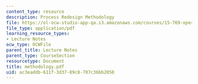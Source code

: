 ```yaml
---
content_type: resource
description: Process Redesign Methodology
file: https://ol-ocw-studio-app-qa.s3.amazonaws.com/courses/15-769-operations-strategy-spring-2003/ac3eaddb611f3d3789c8707c36bb2050_methodology.pdf
file_type: application/pdf
learning_resource_types:
- Lecture Notes
ocw_type: OCWFile
parent_title: Lecture Notes
parent_type: CourseSection
resourcetype: Document
title: methodology.pdf
uid: ac3eaddb-611f-3d37-89c8-707c36bb2050
---
```

